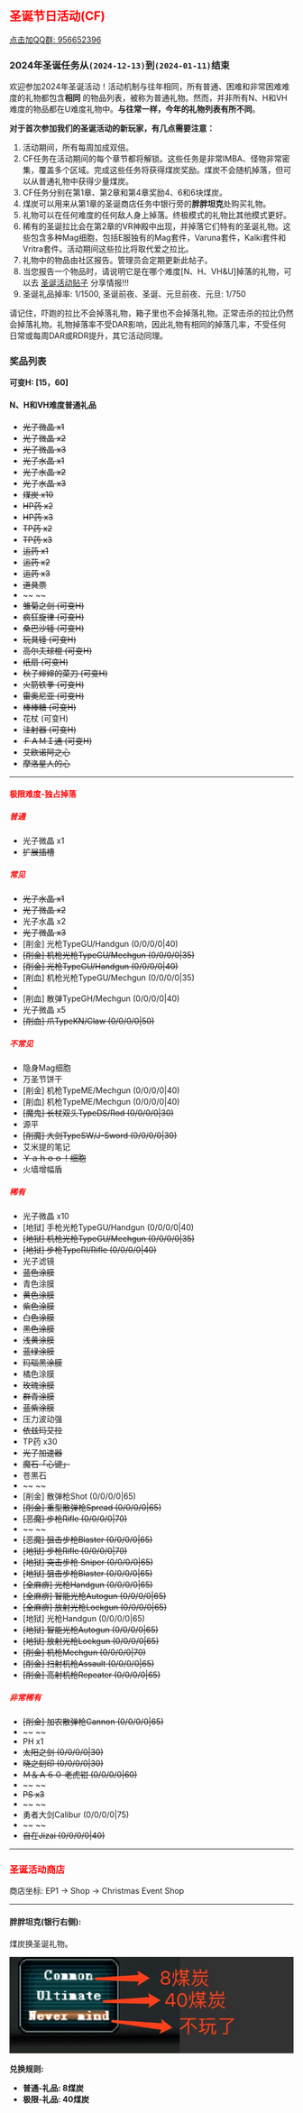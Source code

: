 ## <span style="color:red">圣诞节日活动(CF)</span>

<div>
    <a target="_blank"
       href="//shang.qq.com/wpa/qunwpa?idkey=95996b984b761d905d2d05e0ce765fa9ff720cfa9e6dbcde50fd179cd8867808">点击加QQ群: 956652396</a>
</div>

### 2024年圣诞任务从`(2024-12-13)`到`(2024-01-11)`结束

欢迎参加2024年圣诞活动！活动机制与往年相同，所有普通、困难和非常困难难度的礼物都包含**相同**
的物品列表，被称为普通礼物。然而，并非所有N、H和VH难度的物品都在U难度礼物中。**与往常一样，今年的礼物列表有所不同**。

**对于首次参加我们的圣诞活动的新玩家，有几点需要注意：**

1. 活动期间，所有每周加成双倍。
2. CF任务在活动期间的每个章节都将解锁。这些任务是非常IMBA、怪物非常密集，覆盖多个区域。完成这些任务将获得煤炭奖励。煤炭不会随机掉落，但可以从普通礼物中获得少量煤炭。
3. CF任务分别在第1章、第2章和第4章奖励4、6和6块煤炭。
4. 煤炭可以用来从第1章的圣诞商店任务中银行旁的**胖胖坦克**处购买礼物。
5. 礼物可以在任何难度的任何敌人身上掉落。终极模式的礼物比其他模式更好。
6. 稀有的圣诞拉比会在第2章的VR神殿中出现，并掉落它们特有的圣诞礼物。这些包含多种Mag细胞，包括E服独有的Mag套件，Varuna套件，Kalki套件和Vritra套件。活动期间这些拉比将取代爱之拉比。
7. 礼物中的物品由社区报告。管理员会定期更新此帖子。
8. 当您报告一个物品时，请说明它是在哪个难度\[N、H、VH&U\]掉落的礼物，可以去 [圣诞活动贴子](https://www.pioneer2.net/community/threads/ephinea-christmas-2024-event-thread.30010/)
分享情报!!!
9. 圣诞礼品掉率: 1/1500, 圣诞前夜、圣诞、元旦前夜、元旦: 1/750

请记住，吓跑的拉比不会掉落礼物，箱子里也不会掉落礼物。正常击杀的拉比仍然会掉落礼物。礼物掉落率不受DAR影响，因此礼物有相同的掉落几率，不受任何日常或每周DAR或RDR提升，其它活动同理。

### 奖品列表

**可变H: \[15，60\]**

#### N、H和VH难度普通礼品

* ~~光子微晶 x1~~
* ~~光子微晶 x2~~
* ~~光子微晶 x3~~
* ~~光子水晶 x1~~
* ~~光子水晶 x2~~
* ~~光子水晶 x3~~
* ~~煤炭 x10~~
* ~~HP药 x2~~
* ~~HP药 x3~~
* ~~TP药 x2~~
* ~~TP药 x3~~
* ~~运药 x1~~
* ~~运药 x2~~
* ~~运药 x3~~
* ~~道具票~~
* ~~ ~~
* ~~雏菊之剑 (可变H)~~
* ~~疯狂旋律 (可变H)~~
* ~~桑巴沙锤 (可变H)~~
* ~~玩具锤 (可变H)~~
* ~~高尔夫球棍 (可变H)~~
* ~~纸扇 (可变H)~~
* ~~秋子婶婶的菜刀 (可变H)~~
* ~~火箭铁拳 (可变H)~~
* ~~雷奥尼亚 (可变H)~~
* ~~棒棒糖 (可变H)~~
* 花杖 (可变H)
* ~~注射器 (可变H)~~
* ~~ＦＡＭＩ通 (可变H)~~
* ~~艾欧诺阿之心~~
* ~~摩洛星人的心~~

--- 

#### <span style="color:red">极限难度-独占掉落</span>

##### <span style="color:red">普通</span>

* 光子微晶 x1
* ~~扩展插槽~~

##### <span style="color:red">常见</span>

* ~~光子水晶 x1~~
* ~~光子微晶 x2~~
* 光子水晶 x2
* ~~光子微晶 x3~~
* \[削金\] 光枪TypeGU/Handgun (0/0/0/0\|40)
* ~~\[削金\] 机枪光枪TypeGU/Mechgun (0/0/0/0\|35)~~
* ~~\[削金\] 光枪TypeGU/Handgun (0/0/0/0\|40)~~
* \[削血\] 机枪光枪TypeGU/Mechgun (0/0/0/0\|35)
*
* \[削血\] 散弹TypeGH/Mechgun (0/0/0/0\|40)
* 光子微晶 x5
* ~~\[削血\] 爪TypeKN/Claw (0/0/0/0\|50)~~

##### <span style="color:red">不常见</span>

* 隐身Mag细胞
* 万圣节饼干
* \[削金\] 机枪TypeME/Mechgun (0/0/0/0\|40)
* \[削血\] 机枪TypeME/Mechgun (0/0/0/0\|40)
* ~~\[魔鬼\] 长杖双头TypeDS/Rod (0/0/0/0\|30)~~
* 源平
* ~~\[削魔\] 大剑TypeSW/J-Sword (0/0/0/0\|30)~~
* 艾米提的笔记
* ~~Ｙａｈｏｏ！细胞~~
* 火墙增幅盾

##### <span style="color:red">稀有</span>

* 光子微晶 x10
* \[地狱\] 手枪光枪TypeGU/Handgun (0/0/0/0\|40)
* ~~\[地狱\] 机枪光枪TypeGU/Mechgun (0/0/0/0\|35)~~
* ~~\[地狱\] 步枪TypeRI/Rifle (0/0/0/0\|40)~~
* 光子滤镜
* ~~蓝色涂膜~~
* 青色涂膜
* ~~黄色涂膜~~
* ~~紫色涂膜~~
* ~~白色涂膜~~
* ~~黑色涂膜~~
* ~~浅黄涂膜~~
* ~~蓝绿涂膜~~
* ~~玛瑙黑涂膜~~
* 橘色涂膜
* ~~玫瑰涂膜~~
* ~~群青涂膜~~
* ~~蓝紫涂膜~~
* 压力波动强
* ~~依兹玛艾拉~~
* TP药 x30
* ~~光子加速器~~
* ~~魔石「心键」~~
* 苍黑石
* ~~ ~~
* \[削金\] 散弹枪Shot (0/0/0/0\|65)
* ~~\[削金\] 重型散弹枪Spread (0/0/0/0\|65)~~
* ~~\[恶魔\] 步枪Rifle (0/0/0/0\|70)~~
* ~~ ~~
* ~~\[恶魔\] 狙击步枪Blaster (0/0/0/0\|65)~~
* ~~\[地狱\] 步枪Rifle (0/0/0/0\|70)~~
* ~~\[地狱\] 突击步枪 Sniper (0/0/0/0\|65)~~
* ~~\[地狱\] 狙击步枪Blaster (0/0/0/0\|65)~~
* ~~\[全麻痹\] 光枪Handgun (0/0/0/0\|65)~~
* ~~\[全麻痹\] 智能光枪Autogun (0/0/0/0\|65)~~
* ~~\[全麻痹\] 放射光枪Lockgun (0/0/0/0\|65)~~
* \[地狱\] 光枪Handgun (0/0/0/0\|65)
* ~~\[地狱\] 智能光枪Autogun (0/0/0/0\|65)~~
* ~~\[地狱\] 放射光枪Lockgun (0/0/0/0\|65)~~
* ~~\[削金\] 机枪Mechgun (0/0/0/0\|70)~~
* ~~\[削金\] 扫射机枪Assault (0/0/0/0\|65)~~
* ~~\[削金\] 高射机枪Repeater (0/0/0/0\|65)~~

##### <span style="color:red">非常稀有</span>

* ~~\[削金\] 加农散弹枪Cannon (0/0/0/0\|65)~~
* ~~ ~~
* PH x1
* ~~太阳之剑 (0/0/0/0\|30)~~
* ~~晓之刻印 (0/0/0/0\|30)~~
* ~~Ｍ＆Ａ６０ 老虎钳 (0/0/0/0\|60)~~
* ~~ ~~
* ~~PS x3~~
* ~~ ~~
* 勇者大剑Calibur (0/0/0/0\|75)
* ~~ ~~
* ~~自在Jizai (0/0/0/0\|40)~~

---

### <span style="color:red">圣诞活动商店</span>

商店坐标: EP1 -> Shop -> Christmas Event Shop

--- 

#### 胖胖坦克(银行右侧):

煤炭换圣诞礼物。

![煤炭兑换菜单](../static/img/coalexchange.png)

**兑换规则:**

- **普通-礼品: 8煤炭**
- **极限-礼品: 40煤炭**

